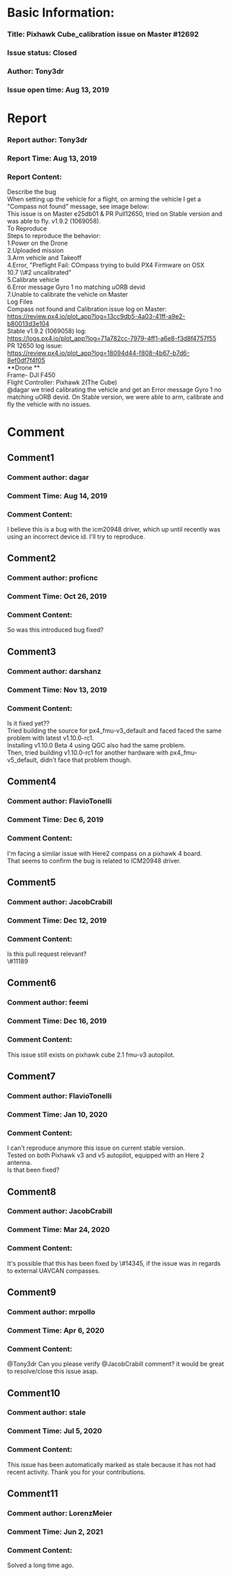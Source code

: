 # Basic Information:
### Title:  Pixhawk Cube_calibration issue on Master #12692 
### Issue status: Closed
### Author: Tony3dr
### Issue open time: Aug 13, 2019
# Report
### Report author: Tony3dr
### Report Time: Aug 13, 2019
### Report Content:   
Describe the bug    
When setting up the vehicle for a flight, on arming the vehicle I get a "Compass not found" message, see image below:    
This issue is on Master e25db01 & PR Pull12650, tried on Stable version and was able to fly. v1.9.2 (1069058).    
To Reproduce    
Steps to reproduce the behavior:  
1.Power on the Drone  
2.Uploaded mission  
3.Arm vehicle and Takeoff  
4.Error, "Preflight Fail: COmpass trying to build PX4 Firmware on OSX 10.7 \\\\\#2 uncalibrated"  
5.Calibrate vehicle  
6.Error message Gyro 1 no matching uORB devid  
7.Unable to calibrate the vehicle on Master    
Log Files    
Compass not found and Calibration issue log on Master:    
https://review.px4.io/plot_app?log=13cc9db5-4a03-41ff-a9e2-b80013d3e104  
Stable  v1.9.2 (1069058) log:    
https://logs.px4.io/plot_app?log=71a782cc-7979-4ff1-a6e8-f3d8f4757f55  
PR 12650 log issue:    
https://review.px4.io/plot_app?log=18094d44-f808-4b67-b7d6-8ef0df7f4f05  
**Drone **    
Frame- DJI F450    
Flight Controller: Pixhawk 2(The Cube)  
@dagar we tried calibrating the vehicle and get an Error message Gyro 1 no matching uORB devid. On Stable version, we were able to arm, calibrate and fly the vehicle with no issues.  

# Comment
## Comment1
### Comment author: dagar
### Comment Time: Aug 14, 2019
### Comment Content:   
I believe this is a bug with the icm20948 driver, which up until recently was using an incorrect device id. I'll try to reproduce.  

## Comment2
### Comment author: proficnc
### Comment Time: Oct 26, 2019
### Comment Content:   
So was this introduced bug fixed?  

## Comment3
### Comment author: darshanz
### Comment Time: Nov 13, 2019
### Comment Content:   
Is it fixed yet??  
Tried building the source for px4_fmu-v3_default and faced faced the same problem with latest v1.10.0-rc1.    
Installing v1.10.0 Beta 4 using QGC also had the same problem.  
Then, tried building v1.10.0-rc1 for another hardware with px4_fmu-v5_default, didn't face that problem though.  

## Comment4
### Comment author: FlavioTonelli
### Comment Time: Dec 6, 2019
### Comment Content:   
I'm facing a similar issue with Here2 compass on a pixhawk 4 board.    
That seems to confirm the bug is related to ICM20948 driver.  

## Comment5
### Comment author: JacobCrabill
### Comment Time: Dec 12, 2019
### Comment Content:   
Is this pull request relevant?    
\\\#11189  

## Comment6
### Comment author: feemi
### Comment Time: Dec 16, 2019
### Comment Content:   
This issue still exists on pixhawk cube 2.1 fmu-v3 autopilot.  

## Comment7
### Comment author: FlavioTonelli
### Comment Time: Jan 10, 2020
### Comment Content:   
I can't reproduce anymore this issue on current stable version.    
Tested on both Pixhawk v3 and v5 autopilot, equipped with an Here 2 antenna.    
Is that been fixed?  

## Comment8
### Comment author: JacobCrabill
### Comment Time: Mar 24, 2020
### Comment Content:   
It's possible that this has been fixed by \\\#14345, if the issue was in regards to external UAVCAN compasses.  

## Comment9
### Comment author: mrpollo
### Comment Time: Apr 6, 2020
### Comment Content:   
@Tony3dr Can you please verify @JacobCrabill comment? it would be great to resolve/close this issue asap.  

## Comment10
### Comment author: stale
### Comment Time: Jul 5, 2020
### Comment Content:   
This issue has been automatically marked as stale because it has not had recent activity. Thank you for your contributions.  

## Comment11
### Comment author: LorenzMeier
### Comment Time: Jun 2, 2021
### Comment Content:   
Solved a long time ago.  
